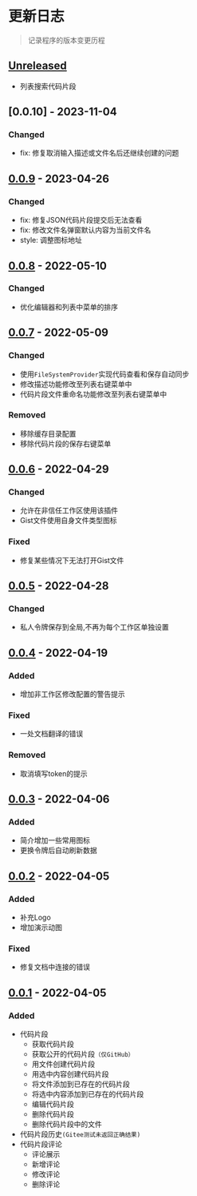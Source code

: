 # 更新日志

> 记录程序的版本变更历程

## [Unreleased]

- 列表搜索代码片段

## [0.0.10] - 2023-11-04

### Changed
- fix: 修复取消输入描述或文件名后还继续创建的问题

## [0.0.9] - 2023-04-26

### Changed
- fix: 修复JSON代码片段提交后无法查看
- fix: 修改文件名弹窗默认内容为当前文件名
- style: 调整图标地址

## [0.0.8] - 2022-05-10

### Changed
- 优化编辑器和列表中菜单的排序

## [0.0.7] - 2022-05-09

### Changed
- 使用`FileSystemProvider`实现代码查看和保存自动同步
- 修改描述功能修改至列表右键菜单中
- 代码片段文件重命名功能修改至列表右键菜单中

### Removed
- 移除缓存目录配置
- 移除代码片段的保存右键菜单

## [0.0.6] - 2022-04-29

### Changed
- 允许在非信任工作区使用该插件
- Gist文件使用自身文件类型图标

### Fixed
- 修复某些情况下无法打开Gist文件

## [0.0.5] - 2022-04-28

### Changed
- 私人令牌保存到全局,不再为每个工作区单独设置

## [0.0.4] - 2022-04-19

### Added
- 增加非工作区修改配置的警告提示

### Fixed
- 一处文档翻译的错误

### Removed
- 取消填写token的提示

## [0.0.3] - 2022-04-06

### Added
- 简介增加一些常用图标
- 更换令牌后自动刷新数据

## [0.0.2] - 2022-04-05

### Added
- 补充Logo
- 增加演示动图
### Fixed
- 修复文档中连接的错误

## [0.0.1] - 2022-04-05

### Added

-   代码片段
    -   获取代码片段
    -   获取公开的代码片段`（仅GitHub）`
    -   用文件创建代码片段
    -   用选中内容创建代码片段
    -   将文件添加到已存在的代码片段
    -   将选中内容添加到已存在的代码片段
    -   编辑代码片段
    -   删除代码片段
    -   删除代码片段中的文件
-   代码片段历史`(Gitee测试未返回正确结果)`
-   代码片段评论
    -   评论展示
    -   新增评论
    -   修改评论
    -   删除评论

[unreleased]: https://github.com/wanglong126/vscode-ldggist/compare/v0.0.9...HEAD
[0.0.9]: https://github.com/wanglong126/vscode-ldggist/compare/v0.0.8...v0.0.9
[0.0.8]: https://github.com/wanglong126/vscode-ldggist/compare/v0.0.7...v0.0.8
[0.0.7]: https://github.com/wanglong126/vscode-ldggist/compare/v0.0.6...v0.0.7
[0.0.6]: https://github.com/wanglong126/vscode-ldggist/compare/v0.0.5...v0.0.6
[0.0.5]: https://github.com/wanglong126/vscode-ldggist/compare/v0.0.4...v0.0.5
[0.0.4]: https://github.com/wanglong126/vscode-ldggist/compare/v0.0.3...v0.0.4
[0.0.3]: https://github.com/wanglong126/vscode-ldggist/compare/v0.0.2...v0.0.3
[0.0.2]: https://github.com/wanglong126/vscode-ldggist/compare/v0.0.1...v0.0.2
[0.0.1]: https://github.com/wanglong126/vscode-ldggist/releases/tag/v0.0.1
